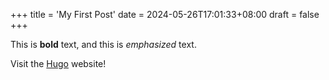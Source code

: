 +++
title = 'My First Post'
date = 2024-05-26T17:01:33+08:00
draft = false
+++

This is **bold** text, and this is *emphasized* text.

Visit the [Hugo](https://gohugo.io) website!
